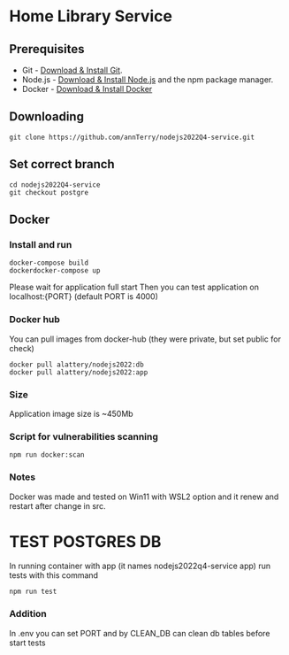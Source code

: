 # Home Library Service

## Prerequisites

- Git - [Download & Install Git](https://git-scm.com/downloads).
- Node.js - [Download & Install Node.js](https://nodejs.org/en/download/) and the npm package manager.
- Docker - [Download & Install Docker](https://www.docker.com//)

## Downloading

```
git clone https://github.com/annTerry/nodejs2022Q4-service.git
```

## Set correct branch

```
cd nodejs2022Q4-service
git checkout postgre
```

## Docker

### Install and run
```
docker-compose build
dockerdocker-compose up
```

 Please wait for application full start
 Then you can test application on localhost:{PORT} (default PORT is 4000)

### Docker hub
You can pull images from docker-hub (they were private, but set public for check)

```
docker pull alattery/nodejs2022:db
docker pull alattery/nodejs2022:app
```

### Size
Application image size is ~450Mb

### Script for vulnerabilities scanning
```
npm run docker:scan
```
### Notes
Docker was made and tested on Win11 with WSL2 option and it renew and restart after change in src.

# TEST POSTGRES DB
In running container with app (it names nodejs2022q4-service app) run tests with this command
```
npm run test
```
### Addition
In .env you can set PORT and by CLEAN_DB can clean db tables before start tests